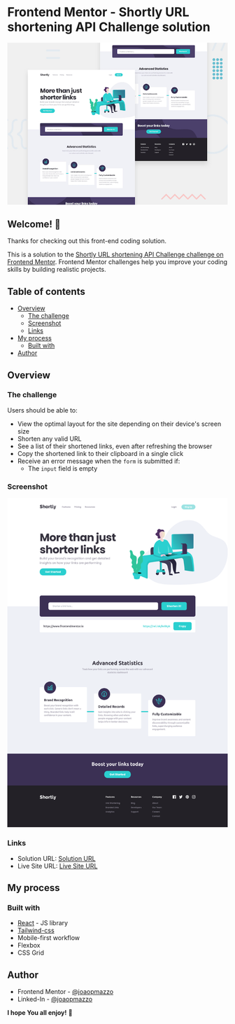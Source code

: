 # Frontend Mentor - Shortly URL shortening API Challenge solution

![Design preview for the Shortly URL shortening API coding challenge](./design/desktop-preview.jpg)

## Welcome! 👋

Thanks for checking out this front-end coding solution.

This is a solution to the [Shortly URL shortening API Challenge challenge on Frontend Mentor](https://www.frontendmentor.io/challenges/url-shortening-api-landing-page-2ce3ob-G). Frontend Mentor challenges help you improve your coding skills by building realistic projects.

## Table of contents

- [Overview](#overview)
  - [The challenge](#the-challenge)
  - [Screenshot](#screenshot)
  - [Links](#links)
- [My process](#my-process)
  - [Built with](#built-with)
- [Author](#author)

## Overview

### The challenge

Users should be able to:

- View the optimal layout for the site depending on their device's screen size
- Shorten any valid URL
- See a list of their shortened links, even after refreshing the browser
- Copy the shortened link to their clipboard in a single click
- Receive an error message when the `form` is submitted if:
  - The `input` field is empty

### Screenshot

![Web Solution](./solutionprint/solution_print-web.png)

### Links

- Solution URL: [Solution URL](https://www.frontendmentor.io/solutions/shortly-url-shortening-api-using-react-EWKMhWUky6)
- Live Site URL: [Live Site URL](https://joaopmazzo.github.io/url-shortening-landing-page/)

## My process

### Built with

- [React](https://reactjs.org/) - JS library
- [Tailwind-css](https://tailwindcss.com/)
- Mobile-first workflow
- Flexbox
- CSS Grid

## Author

- Frontend Mentor - [@joaopmazzo](https://www.frontendmentor.io/profile/joaopmazzo)
- Linked-In - [@joaopmazzo](https://www.linkedin.com/in/joaopmazzo/)

**I hope You all enjoy!** 🚀

